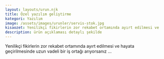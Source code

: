 ```yaml
---
layout: layouts/urun.njk
title: Özel yazılım geliştirme
kategori: Yazılım
image: /assets/images/urunler/servis-stok.jpg
kisaozet: Yenilikçi fikirlerin zor rekabet ortamında ayırt edilmesi ve hayata geçirilmesinde uzun vadeli bir iş ortağı arıyorsanız ...
description: ürün açıklaması detaylı şekilde
---
```


Yenilikçi fikirlerin zor rekabet ortamında ayırt edilmesi ve hayata geçirilmesinde uzun vadeli bir iş ortağı arıyorsanız ...
